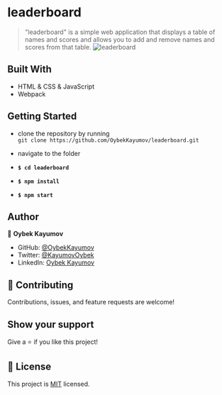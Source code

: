 # leaderboard

> "leaderboard" is a simple web application that displays a table of names and scores and allows you to add and remove names and scores from that table.
> ![leaderboard](![image](https://user-images.githubusercontent.com/85465559/151371769-362724f1-72b8-4aab-93e3-c66b424c6cd7.png)
)

## Built With

- HTML & CSS & JavaScript
- Webpack

## Getting Started

- clone the repository by running\
   `git clone https://github.com/OybekKayumov/leaderboard.git`
- navigate to the folder

- **`$ cd leaderboard`**<br>
- **`$ npm install`**<br>
- **`$ npm start`**

## Author

👤 **Oybek Kayumov**

- GitHub: [@OybekKayumov](https://github.com/OybekKayumov)
- Twitter: [@KayumovOybek](https://twitter.com/KayumovOybek)
- LinkedIn: [Oybek Kayumov](https://www.linkedin.com/in/oybek-kayumov-54a8485b/)

## :handshake: Contributing

Contributions, issues, and feature requests are welcome!

## Show your support

Give a :star:️ if you like this project!

## :memo: License

This project is [MIT](./MIT.md) licensed.
